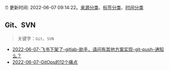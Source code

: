 :alarm_clock: 更新时间: 2022-06-07 09:14:22。[来源分类](../README.md)、[标签分类](../TAGS.md)、[时间分类](../TIMELINE.md)

## Git、SVN


> 关键字：`Git`、`SVN`



- [2022-06-07-飞书下架了-gitlab-助手，请问有其他方案实现-git-push-通知么？](https://www.v2ex.com/t/857922) 
- [2022-06-07-GitOps的12个痛点](https://toutiao.io/k/q3ce4kp) 